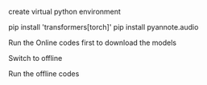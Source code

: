 create virtual python environment

pip install 'transformers[torch]'
pip install pyannote.audio


Run the Online codes first to download the models

Switch to offline

Run the offline codes




